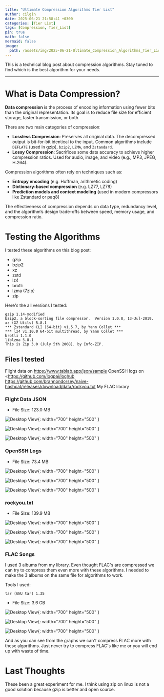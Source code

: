 ```yaml
---
title: "Ultimate Compression Algorithms Tier List"
author: cilgin
date: 2025-06-21 21:58:41 +0300
categories: [Tier List]
tags: [Compression, Tier_List]
pin: true
math: false
mermaid: false
image:
  path: /assets/img/2025-06-21-Ultimate_Compression_Algorithms_Tier_List/main.png
---
```


This is a technical blog post about compression algorithms. Stay tuned to find which is the best algorithm for your needs.

---

# What is Data Compression?

**Data compression** is the process of encoding information using fewer bits than the original representation. Its goal is to reduce file size for efficient storage, faster transmission, or both.

There are two main categories of compression:

- **Lossless Compression**: Preserves all original data. The decompressed output is bit-for-bit identical to the input. Common algorithms include `DEFLATE` (used in gzip), `bzip2`, `LZMA`, and `Zstandard`.
- **Lossy Compression**: Sacrifices some data accuracy to achieve higher compression ratios. Used for audio, image, and video (e.g., MP3, JPEG, H.264).

Compression algorithms often rely on techniques such as:

- **Entropy encoding** (e.g. Huffman, arithmetic coding)
- **Dictionary-based compression** (e.g. LZ77, LZ78)
- **Prediction models and context modeling** (used in modern compressors like Zstandard or paq8)

The effectiveness of compression depends on data type, redundancy level, and the algorithm’s design trade-offs between speed, memory usage, and compression ratio.

# Testing the Algorithms

I tested these algorithms on this blog post:

- gzip
- bzip2
- xz
- zstd
- lz4
- brotli
- lzma (7zip)
- zip

Here's the all versions I tested:

```text
gzip 1.14-modified
bzip2, a block-sorting file compressor.  Version 1.0.8, 13-Jul-2019.
xz (XZ Utils) 5.8.1
*** Zstandard CLI (64-bit) v1.5.7, by Yann Collet ***
*** lz4 v1.10.0 64-bit multithread, by Yann Collet ***
brotli 1.1.0
liblzma 5.8.1
This is Zip 3.0 (July 5th 2008), by Info-ZIP.
```

## Files I tested

Flight data on <https://www.tablab.app/json/sample>
OpenSSH logs on <https://github.com/logpai/loghub
<https://github.com/brannondorsey/naive-hashcat/releases/download/data/rockyou.txt>
My FLAC library

### Flight Data JSON

- File Size: 123.0 MB

![Desktop View](/assets/img/2025-06-21-Ultimate_Compression_Algorithms_Tier_List/photo1.png){: width="700" height="500" }

![Desktop View](/assets/img/2025-06-21-Ultimate_Compression_Algorithms_Tier_List/photo2.png){: width="700" height="500" }

![Desktop View](/assets/img/2025-06-21-Ultimate_Compression_Algorithms_Tier_List/photo3.png){: width="700" height="500" }

### OpenSSH Logs

- File Size: 73.4 MB

![Desktop View](/assets/img/2025-06-21-Ultimate_Compression_Algorithms_Tier_List/photo4.png){: width="700" height="500" }

![Desktop View](/assets/img/2025-06-21-Ultimate_Compression_Algorithms_Tier_List/photo5.png){: width="700" height="500" }

![Desktop View](/assets/img/2025-06-21-Ultimate_Compression_Algorithms_Tier_List/photo6.png){: width="700" height="500" }

### rockyou.txt

- File Size: 139.9 MB

![Desktop View](/assets/img/2025-06-21-Ultimate_Compression_Algorithms_Tier_List/photo7.png){: width="700" height="500" }

![Desktop View](/assets/img/2025-06-21-Ultimate_Compression_Algorithms_Tier_List/photo8.png){: width="700" height="500" }

![Desktop View](/assets/img/2025-06-21-Ultimate_Compression_Algorithms_Tier_List/photo9.png){: width="700" height="500" }

### FLAC Songs

I used 3 albums from my library. Even thought FLAC's are compressed we can try to compress them even more with these algorithms.
I needed to make the 3 albums on the same file for algorithms to work.

Tools I used:

```text
tar (GNU tar) 1.35
```

- File Size: 3.6 GB

![Desktop View](/assets/img/2025-06-21-Ultimate_Compression_Algorithms_Tier_List/photo10.png){: width="700" height="500" }

![Desktop View](/assets/img/2025-06-21-Ultimate_Compression_Algorithms_Tier_List/photo11.png){: width="700" height="500" }

![Desktop View](/assets/img/2025-06-21-Ultimate_Compression_Algorithms_Tier_List/photo12.png){: width="700" height="500" }

And as you can see from the graphs we can't compress FLAC more with these algorithms. Just never try to compress FLAC's like me or you will end up with waste of time.

# Last Thoughts

These been a great experiment for me. I think using zip on linux is not a good solution because gzip is better and open source.
